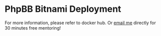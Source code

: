 # PhpBB Bitnami Deployment

For more information, please refer to docker hub.
Or [email me](<mailto:netfan1993427@gmail.com?subject=PhpBB deployment mentoring request>) directly for 30 minutes free mentoring!
